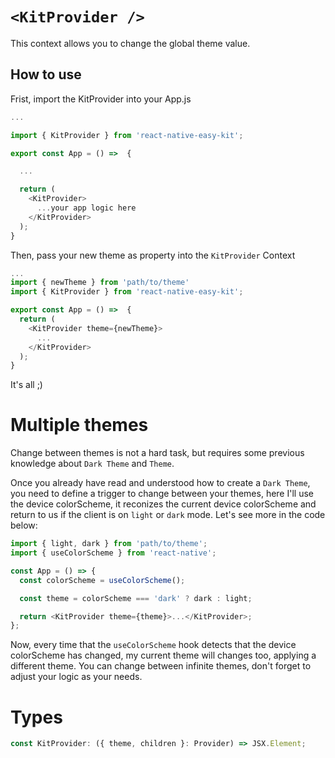 # `<KitProvider />`

This context allows you to change the global theme value.

## How to use

Frist, import the KitProvider into your App.js

```ts
...

import { KitProvider } from 'react-native-easy-kit';

export const App = () =>  {

  ...

  return (
    <KitProvider>
      ...your app logic here
    </KitProvider>
  );
}
```

Then, pass your new theme as property into the `KitProvider` Context

```ts
...
import { newTheme } from 'path/to/theme'
import { KitProvider } from 'react-native-easy-kit';

export const App = () =>  {
  return (
    <KitProvider theme={newTheme}>
      ...
    </KitProvider>
  );
}
```

It's all ;)

# Multiple themes

Change between themes is not a hard task, but requires some previous knowledge about `Dark Theme` and `Theme`.

Once you already have read and understood how to create a `Dark Theme`, you need to define a trigger to change between your themes, here I'll use the device colorScheme, it reconizes the current device colorScheme and return to us if the client is on `light` or `dark` mode. Let's see more in the code below:

```ts
import { light, dark } from 'path/to/theme';
import { useColorScheme } from 'react-native';

const App = () => {
  const colorScheme = useColorScheme();

  const theme = colorScheme === 'dark' ? dark : light;

  return <KitProvider theme={theme}>...</KitProvider>;
};
```

Now, every time that the `useColorScheme` hook detects that the device colorScheme has changed, my current theme will changes too, applying a different theme. You can change between infinite themes, don't forget to adjust your logic as your needs.

# Types

```ts
const KitProvider: ({ theme, children }: Provider) => JSX.Element;
```
